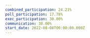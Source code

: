 ```yaml
---
combined_participation: 24.21%
poll_participation: 17.78%
exec_participation: 30.00%
communication: 30.00%
start_date: 2022-08-08T00:00:00.000Z
---
```

